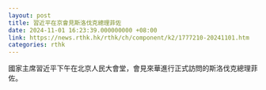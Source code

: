 ```yaml
---
layout: post
title: 習近平在京會見斯洛伐克總理菲佐
date: 2024-11-01 16:23:39.000000000 +08:00
link: https://news.rthk.hk/rthk/ch/component/k2/1777210-20241101.htm
categories: rthk
---
```


國家主席習近平下午在北京人民大會堂，會見來華進行正式訪問的斯洛伐克總理菲佐。
